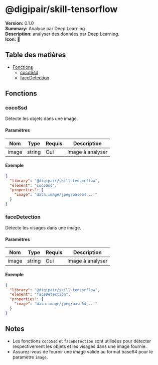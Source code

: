 # @digipair/skill-tensorflow

**Version:** 0.1.0  
**Summary:** Analyse par Deep Learning  
**Description:** analyser des données par Deep Learning.  
**Icon:** 🤖

## Table des matières

- [Fonctions](#fonctions)
  - [cocoSsd](#cocosd)
  - [faceDetection](#facedetection)

## Fonctions

### cocoSsd

Détecte les objets dans une image.

#### Paramètres

| Nom   | Type   | Requis | Description      |
| ----- | ------ | ------ | ---------------- |
| image | string | Oui    | Image à analyser |

#### Exemple

```json
{
  "library": "@digipair/skill-tensorflow",
  "element": "cocoSsd",
  "properties": {
    "image": "data:image/jpeg;base64,..."
  }
}
```

### faceDetection

Détecte les visages dans une image.

#### Paramètres

| Nom   | Type   | Requis | Description      |
| ----- | ------ | ------ | ---------------- |
| image | string | Oui    | Image à analyser |

#### Exemple

```json
{
  "library": "@digipair/skill-tensorflow",
  "element": "faceDetection",
  "properties": {
    "image": "data:image/jpeg;base64,..."
  }
}
```

## Notes

- Les fonctions `cocoSsd` et `faceDetection` sont utilisées pour détecter respectivement les objets et les visages dans une image fournie.
- Assurez-vous de fournir une image valide au format base64 pour le paramètre `image`.
